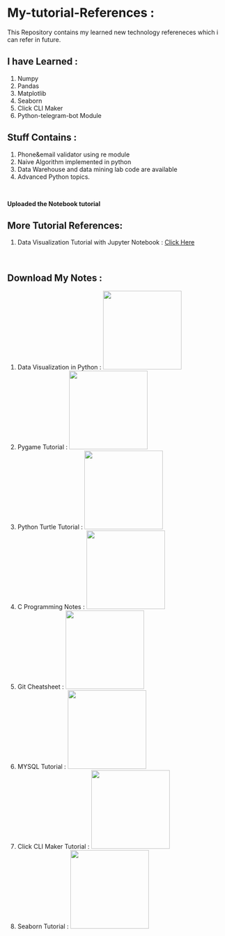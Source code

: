 
# My-tutorial-References :
This Repository contains my learned new technology refereneces which i can refer in future.
<br />

## I have Learned :
1. Numpy
2. Pandas
3. Matplotlib 
4. Seaborn
5. Click CLI Maker
6. Python-telegram-bot Module

## Stuff Contains :
1. Phone&email validator using re module
2. Naive Algorithm implemented in python
3. Data Warehouse and data mining lab code are available
4. Advanced Python topics.
<br />

**Uploaded the Notebook tutorial**
<br/>

## More Tutorial References:
1. Data Visualization Tutorial with Jupyter Notebook : <a href="https://github.com/PrathameshDhande22/Data-Visualization-Tutorial">Click Here</a>
<br/>

## Download My Notes :
1. Data Visualization in Python : <a href="https://www.mediafire.com/file/4fl2hpwdls4pips/Data_Visualization.pdf/file"><img src="https://user-images.githubusercontent.com/87264935/194303514-981bb831-c233-4027-b56a-9b996b348aaf.png" width="180"></a>
2. Pygame Tutorial : <a href="https://www.mediafire.com/file/uw4ci9ux1w0xaq3/Pygame_Tutorial.pdf/file"><img src="https://user-images.githubusercontent.com/87264935/194303514-981bb831-c233-4027-b56a-9b996b348aaf.png" width="180" ></a>
3. Python Turtle Tutorial : <a href="https://www.mediafire.com/file/utbzd6imrqaovdn/Python_turtle_tutorial.pdf/file"><img src="https://user-images.githubusercontent.com/87264935/194303514-981bb831-c233-4027-b56a-9b996b348aaf.png" width="180" ></a>
4. C Programming Notes : <a href="https://www.mediafire.com/file/3c3dxv7dvh43pn2/C_Programming_Notes.pdf/file"><img src="https://user-images.githubusercontent.com/87264935/194303514-981bb831-c233-4027-b56a-9b996b348aaf.png" width="180" ></a>
5. Git Cheatsheet : <a href="https://www.mediafire.com/file/ihoc82horxp4ykq/Git_CheatSheet.pdf/file"><img src="https://user-images.githubusercontent.com/87264935/194303514-981bb831-c233-4027-b56a-9b996b348aaf.png" width="180" ></a>
6. MYSQL Tutorial : <a href="https://www.mediafire.com/file/bu2u92j0muzvk21/MYSQL_Tutorial.pdf/file"><img src="https://user-images.githubusercontent.com/87264935/194303514-981bb831-c233-4027-b56a-9b996b348aaf.png" width="180" ></a>
7. Click CLI Maker Tutorial : <a href="https://www.mediafire.com/file/gpd5xfag79mj0er/Click_Python_Module_Tutorial.pdf/file"><img src="https://user-images.githubusercontent.com/87264935/194303514-981bb831-c233-4027-b56a-9b996b348aaf.png" width="180" ></a>
8. Seaborn Tutorial : <a href="https://www.mediafire.com/file/fvozxbl52j9qpej/Seaborn_Tutorial.pdf/file"><img src="https://user-images.githubusercontent.com/87264935/194303514-981bb831-c233-4027-b56a-9b996b348aaf.png" width="180" ></a>
